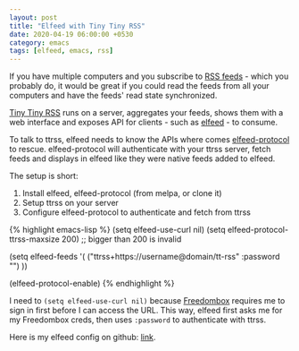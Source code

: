 ```yaml
---
layout: post
title: "Elfeed with Tiny Tiny RSS"
date: 2020-04-19 06:00:00 +0530
category: emacs
tags: [elfeed, emacs, rss]
---
```

If you have multiple computers and you subscribe to [RSS feeds][2] - which you probably do, it would be great if you could read the feeds from all your computers and have the feeds' read state synchronized.

[Tiny Tiny RSS][1] runs on a server, aggregates your feeds, shows them with a web interface and exposes API for clients - such as [elfeed][3] - to consume.

To talk to ttrss, elfeed needs to know the APIs where comes [elfeed-protocol][4] to rescue. elfeed-protocol will authenticate with your ttrss server, fetch feeds and displays in elfeed like they were native feeds added to elfeed.

The setup is short:
1. Install elfeed, elfeed-protocol (from melpa, or clone it)
2. Setup ttrss on your server
3. Configure elfeed-protocol to authenticate and fetch from ttrss

{% highlight emacs-lisp %}
(setq elfeed-use-curl nil)
(setq elfeed-protocol-ttrss-maxsize 200) ;; bigger than 200 is invalid

(setq elfeed-feeds
      '(
        ("ttrss+https://username@domain/tt-rss"
         :password "")
        ))
        
(elfeed-protocol-enable)
{% endhighlight %}

I need to `(setq elfeed-use-curl nil)` because [Freedombox][5] requires me to sign in first before I can access the URL. This way, elfeed first asks me for my Freedombox creds, then uses `:password` to authenticate with ttrss.

Here is my elfeed config on github: [link][6].


[1]: https://en.wikipedia.org/wiki/Tiny_Tiny_RSS
[2]: https://en.wikipedia.org/wiki/RSS
[3]: https://github.com/skeeto/elfeed
[4]: https://github.com/fasheng/elfeed-protocol
[5]: https://en.wikipedia.org/wiki/FreedomBox
[6]: https://github.com/codingquark/emacs.d/blob/master/lisp/init-elfeed.el
